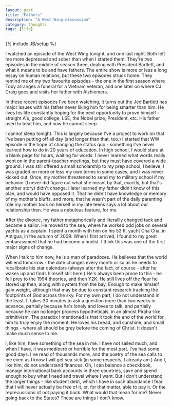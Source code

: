 ```yaml
---
layout: post
title: "Fathers"
description: "A West Wing discussion"
category: thoughts
tags: [life]
---
```

{% include JB/setup %}

I watched an episode of the West Wing tonight, and one last night. Both
left me more depressed and sober than when I started them. They're two
episodes in the middle of season three, dealing with President Bartlett,
and what it means to be and have fathers. The entire show is more or
less a long essay on human relations, but these two episodes struck
home. They remind me of my two favourite episodes - the one in the first
season where Toby arranges a funeral for a Vietnam veteran, and one
later on where CJ Craig goes and visits her father with Alzhiemers. 

In these recent episodes I've been watching, it turns out the Jed
Bartlett has major issues with his father never liking him for being
smarter than him. He lives his life constantly hoping for the next
opportunity to prove himself - straight A's, good college, LSE, the
Nobel prize, President, etc. His father used to beat him, and now he
cannot sleep.

I cannot sleep tonight. This is largely because I've a project to work
on that I've been putting off all day (and longer than that, too.) I
started that WW episode in the hope of changing the status quo -
something I've never learned how to do in 20 years of education. In
high school, I would stare at a blank page for hours, waiting for words.
I never learned what words really went on in the parent-teacher
meetings, but they must have covered a wide ground. I was still offered
a small scholarship to my prep school, I believe; I was graded on more
or less my own terms in some cases; and I was never kicked out. Once, my
mother threatened to send my to military school if my behavior (I never
did figure out what she meant by that, exactly, but that's another
story) didn't change. I later learned my father didn't know of this
plan, and would have opposed it. That he didn't have knowledge or memory
of my mother's bluffs, and more, that he wasn't part of the daily
parenting role my mother took on herself in my late teens says a lot
about our relationship then. He was a nebulous feature, for me. 

After the divorce, my father metaphorically and literallly changed tack 
and became a sailor. He moved to the sea, where he worked odd jobs on
several yachts as a captain. I spent a month with him on his 53
ft. yacht Cha Cha, in Antigua, in the autumn of 2009. When I first
arrived, I found to my great embarassment that he had become a nudist. I
think this was one of the first major signs of change.

When I talk to him now, he is a man of paradoxes. He believes that the
world will end tomorrow - the date changes every month or so as he needs
to recalibrate his star calendars (always after the fact, of course -
after he wakes up and finds himself still here.) He's always been prone
to this - he fell prey to the 1994 theories, and then Y2K. He still
lives off the flour he stored up then, along with oysters from the bay.
Enough to make himself gain weight, although that may be due to constant
research tracking the footprints of God across the sky. For my own part,
I do not understand in the least. It takes 30 minutes to ask a question
more than two weeks in advance, partially because he's lonely and loves
to talk, and partially because he can no longer process hypotheticals,
in an almost Piraha-like primitivism. The paradox I mentioned is that it
took the end of the world for him to truly enjoy the moment. He loves
his bread, and sunshine, and small things - where all should be grey
before the coming of Christ. It doesn't make much sense to me.

I, like him, have something of the sea in me. I have not sailed much,
and when I have, it was mediocre or horrible for the most part. I've had
some good days. I've read of thousands more, and the poetry of the sea
calls to me even as I know I will get sea sick (in some respects, I 
already am.) And I, like him, do not understand finances. Oh, I can
balance a checkbook, manage international bank accounts in three
countries, save and spend enough to buy what I need and travel where I
want. But I don't understand the larger things - like student debt,
which I have in such abundance I fear that I will never actually be free
of it, or, for that matter, able to pay it. Or the reprecussions of not
paying it back. What would that mean for me? Never going back to the
States? These are things I don't know. 


